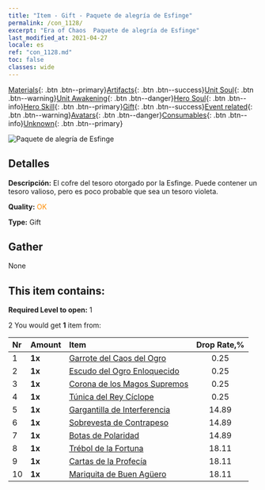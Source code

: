 ```yaml
---
title: "Item - Gift - Paquete de alegría de Esfinge"
permalink: /con_1128/
excerpt: "Era of Chaos  Paquete de alegría de Esfinge"
last_modified_at: 2021-04-27
locale: es
ref: "con_1128.md"
toc: false
classes: wide
---
```

 [Materials](/ItemsES/){: .btn .btn--primary}[Artifacts](/ItemsES/Artifacts/){: .btn .btn--success}[Unit Soul](/ItemsES/UnitSoul/){: .btn .btn--warning}[Unit Awakening](/ItemsES/UnitAwakening/){: .btn .btn--danger}[Hero Soul](/ItemsES/HeroSoul/){: .btn .btn--info}[Hero Skill](/ItemsES/HeroSkill/){: .btn .btn--primary}[Gift](/ItemsES/Gift/){: .btn .btn--success}[Event related](/ItemsES/Events/){: .btn .btn--warning}[Avatars](/ItemsES/Avatars/){: .btn .btn--danger}[Consumables](/ItemsES/Consumables/){: .btn .btn--info}[Unknown](/ItemsES/Unknown/){: .btn .btn--primary}

 ![Paquete de alegría de Esfinge](/images/t/i_907003.png)

## Detalles
 **Descripción:** El cofre del tesoro otorgado por la Esfinge. Puede contener un tesoro valioso, pero es poco probable que sea un tesoro violeta.

 **Quality:** <span style="color: #FF8C00">OK</span>

 **Type:** Gift

## Gather

  None

## This item contains:

 **Required Level to open:** 1

 2 You would get **1** item  from:

  | Nr | Amount |     Item    | Drop Rate,% |
  |:---|:-------|:------------|:---------:|
  | 1 |  **1x** | [Garrote del Caos del Ogro](/ItemsES/art_125/) | 0.25 | 
  | 2 |  **1x** | [Escudo del Ogro Enloquecido](/ItemsES/art_126/) | 0.25 | 
  | 3 |  **1x** | [Corona de los Magos Supremos](/ItemsES/art_127/) | 0.25 | 
  | 4 |  **1x** | [Túnica del Rey Cíclope](/ItemsES/art_128/) | 0.25 | 
  | 5 |  **1x** | [Gargantilla de Interferencia](/ItemsES/art_118/) | 14.89 | 
  | 6 |  **1x** | [Sobrevesta de Contrapeso](/ItemsES/art_119/) | 14.89 | 
  | 7 |  **1x** | [Botas de Polaridad](/ItemsES/art_120/) | 14.89 | 
  | 8 |  **1x** | [Trébol de la Fortuna](/ItemsES/art_109/) | 18.11 | 
  | 9 |  **1x** | [Cartas de la Profecía](/ItemsES/art_110/) | 18.11 | 
  | 10 |  **1x** | [Mariquita de Buen Agüero](/ItemsES/art_111/) | 18.11 | 
